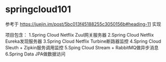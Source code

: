 # springcloud101
参考于 https://juejin.im/post/5bc013f45188255c3050156b#heading-11 实现

项目包含：
  1.Spring Cloud Netflix Zuul网关服务器
  2.Spring Cloud Netflix Eureka发现服务器
  3.Spring Cloud Netflix Turbine断路器监控
  4.Spring Cloud Sleuth + Zipkin服务调用监控
  5.Sping Cloud Stream + RabbitMQ做异步消息
  6.Spring Data JPA做数据访问
